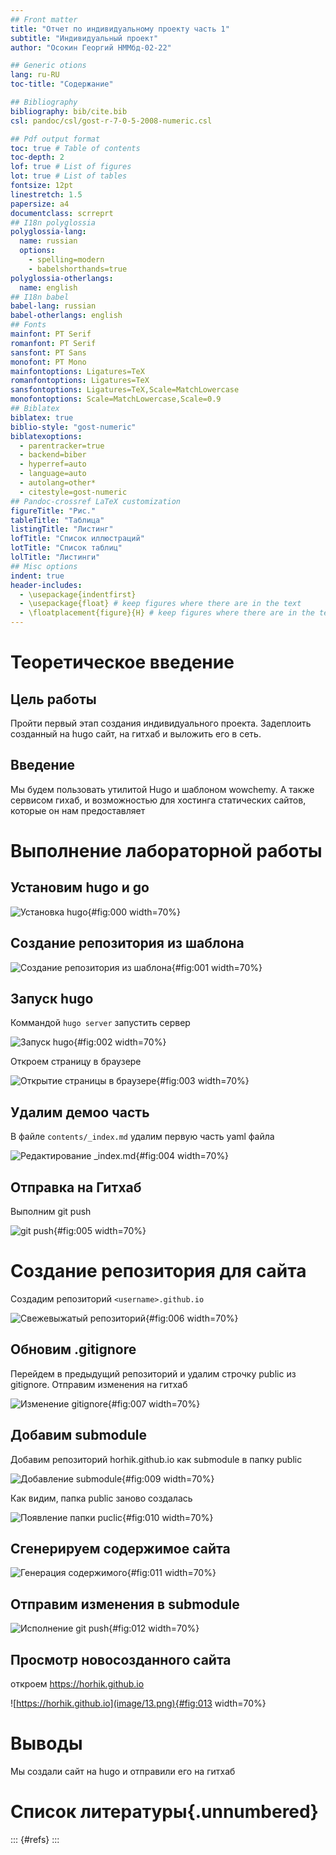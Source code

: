 ```yaml
---
## Front matter
title: "Отчет по индивидуальному проекту часть 1"
subtitle: "Индивидуальный проект"
author: "Осокин Георгий НММбд-02-22"

## Generic otions
lang: ru-RU
toc-title: "Содержание"

## Bibliography
bibliography: bib/cite.bib
csl: pandoc/csl/gost-r-7-0-5-2008-numeric.csl

## Pdf output format
toc: true # Table of contents
toc-depth: 2
lof: true # List of figures
lot: true # List of tables
fontsize: 12pt
linestretch: 1.5
papersize: a4
documentclass: scrreprt
## I18n polyglossia
polyglossia-lang:
  name: russian
  options:
	- spelling=modern
	- babelshorthands=true
polyglossia-otherlangs:
  name: english
## I18n babel
babel-lang: russian
babel-otherlangs: english
## Fonts
mainfont: PT Serif
romanfont: PT Serif
sansfont: PT Sans
monofont: PT Mono
mainfontoptions: Ligatures=TeX
romanfontoptions: Ligatures=TeX
sansfontoptions: Ligatures=TeX,Scale=MatchLowercase
monofontoptions: Scale=MatchLowercase,Scale=0.9
## Biblatex
biblatex: true
biblio-style: "gost-numeric"
biblatexoptions:
  - parentracker=true
  - backend=biber
  - hyperref=auto
  - language=auto
  - autolang=other*
  - citestyle=gost-numeric
## Pandoc-crossref LaTeX customization
figureTitle: "Рис."
tableTitle: "Таблица"
listingTitle: "Листинг"
lofTitle: "Список иллюстраций"
lotTitle: "Список таблиц"
lolTitle: "Листинги"
## Misc options
indent: true
header-includes:
  - \usepackage{indentfirst}
  - \usepackage{float} # keep figures where there are in the text
  - \floatplacement{figure}{H} # keep figures where there are in the text
---
```


# Теоретическое введение

## Цель работы

Пройти первый этап создания индивидуального проекта. Задеплоить созданный на hugo сайт, на гитхаб и выложить его в сеть.

## Введение

Мы будем пользовать утилитой Hugo и шаблоном wowchemy. А также сервисом гихаб, и возможностью для хостинга статических сайтов, которые он нам предоставляет

# Выполнение лабораторной работы

## Установим hugo и go

![Установка hugo](image/0.png){#fig:000 width=70%}

## Создание репозитория из шаблона


![Создание репозитория из шаблона](image/1.png){#fig:001 width=70%}

## Запуск hugo 

Коммандой `hugo server` запустить сервер

![Запуск hugo](image/2.png){#fig:002 width=70%}

Откроем страницу в браузере

![Открытие страницы в браузере](image/3.png){#fig:003 width=70%}


## Удалим демоо часть

В файле `contents/_index.md` удалим первую часть yaml файла

![Редактирование \_index.md](image/4.png){#fig:004 width=70%}


## Отправка на Гитхаб

Выполним git push

![git push](image/5.png){#fig:005 width=70%}

# Создание репозитория для сайта

Создадим репозиторий `<username>.github.io`


![Свежевыжатый репозиторий](image/6.png){#fig:006 width=70%}
 
## Обновим .gitignore

Перейдем в предыдущий репозиторий и удалим строчку public из gitignore. Отправим изменения на гитхаб

![Изменение gitignore](image/7.png){#fig:007 width=70%}

## Добавим submodule

Добавим репозиторий horhik.github.io как submodule в папку public 

![Добавление submodule](image/9.png){#fig:009 width=70%}

Как видим, папка public заново создалась

![Появление папки puclic ](image/10.png){#fig:010 width=70%}

## Сгенерируем содержимое сайта 


![Генерация содержимого](image/11.png){#fig:011 width=70%}

## Отправим изменения в submodule

![Исполнение git push](image/12.png){#fig:012 width=70%}

## Просмотр новосозданного сайта

откроем https://horhik.github.io

![https://horhik.github.io](image/13.png){#fig:013 width=70%}


# Выводы

Мы создали сайт на hugo и отправили его на гитхаб



# Список литературы{.unnumbered}

::: {#refs}
:::

